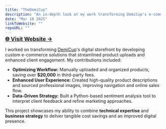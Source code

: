 ```yaml
---
title: "TheDemiCup"
description: "An in-depth look at my work transforming DemiCup's e-commerce platform."
date: "Mar 10 2025"
linkToWebsite: ""
repoURL: ""
---
```


<p style="margin-top: -12px;">
  <a href="https://demicup.com" target="_blank" style="font-weight: bold; font-size: 1.1rem;">
    🌐 Visit Website →
  </a>
</p>

I worked on transforming [DemiCup](https://demicup.com)'s digital storefront by developing custom e-commerce solutions that streamlined product uploads and enhanced client engagement. My contributions included:

- **Optimizing Workflow:** Manually uploaded and organized products, saving over **$20,000** in third-party fees.
- **Enhanced User Experience:** Created high-quality product descriptions and sourced professional images, improving navigation and online sales flow.
- **Data-Driven Strategy:** Built a Python-based sentiment analysis tool to interpret client feedback and refine marketing approaches.

This project showcases my ability to combine **technical expertise** and **business strategy** to deliver tangible cost savings and an improved digital presence.